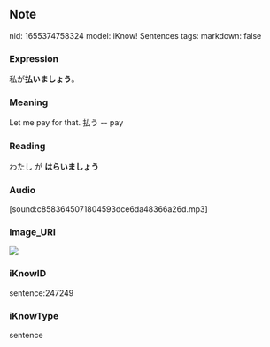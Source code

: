 ## Note
nid: 1655374758324
model: iKnow! Sentences
tags: 
markdown: false

### Expression
私が<b>払いましょう</b>。

### Meaning
Let me pay for that.
払う -- pay

### Reading
わたし が <b>はらいましょう</b>

### Audio
[sound:c8583645071804593dce6da48366a26d.mp3]

### Image_URI
<img src="4cebe479e78b713796e7573ffcfb0cb0.jpg">

### iKnowID
sentence:247249

### iKnowType
sentence
